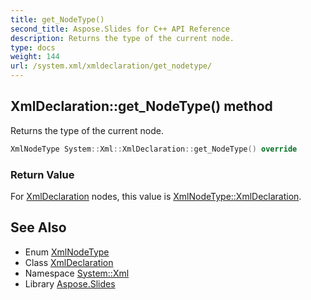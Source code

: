 ```yaml
---
title: get_NodeType()
second_title: Aspose.Slides for C++ API Reference
description: Returns the type of the current node.
type: docs
weight: 144
url: /system.xml/xmldeclaration/get_nodetype/
---
```

## XmlDeclaration::get_NodeType() method


Returns the type of the current node.

```cpp
XmlNodeType System::Xml::XmlDeclaration::get_NodeType() override
```


### Return Value

For [XmlDeclaration](../) nodes, this value is [XmlNodeType::XmlDeclaration](../../xmlnodetype/).

## See Also

* Enum [XmlNodeType](../../xmlnodetype/)
* Class [XmlDeclaration](../)
* Namespace [System::Xml](../../)
* Library [Aspose.Slides](../../../)